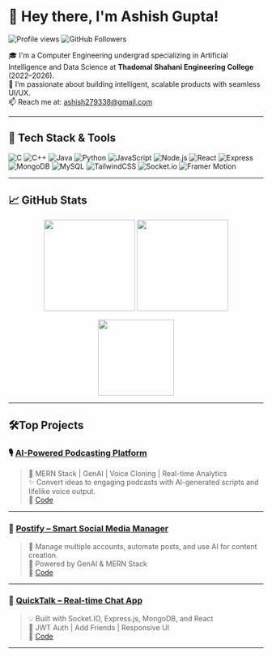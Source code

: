# 👋 Hey there, I'm Ashish Gupta!

<p align="left">
  <img src="https://komarev.com/ghpvc/?username=Ag22052005&label=Profile%20views&color=0e75b6&style=flat" alt="Profile views" />
  <img src="https://img.shields.io/github/followers/Ag22052005?label=Followers&style=social" alt="GitHub Followers" />
</p>

🎓 I'm a Computer Engineering undergrad specializing in Artificial Intelligence and Data Science at **Thadomal Shahani Engineering College** (2022–2026).  
🔭 I’m passionate about building intelligent, scalable products with seamless UI/UX.   
📫 Reach me at: ashish279338@gmail.com  

---

## 🚀 Tech Stack & Tools

![C](https://img.shields.io/badge/C-00599C?style=for-the-badge&logo=c&logoColor=white)
![C++](https://img.shields.io/badge/C++-f34b7d?style=for-the-badge&logo=cplusplus&logoColor=white)
![Java](https://img.shields.io/badge/Java-ED8B00?style=for-the-badge&logo=java&logoColor=white)
![Python](https://img.shields.io/badge/Python-306998?style=for-the-badge&logo=python&logoColor=white)
![JavaScript](https://img.shields.io/badge/JavaScript-F0DB4F?style=for-the-badge&logo=javascript&logoColor=black)
![Node.js](https://img.shields.io/badge/Node.js-339933?style=for-the-badge&logo=node.js&logoColor=white)
![React](https://img.shields.io/badge/React-20232A?style=for-the-badge&logo=react&logoColor=61DAFB)
![Express](https://img.shields.io/badge/Express.js-404D59?style=for-the-badge)
![MongoDB](https://img.shields.io/badge/MongoDB-4DB33D?style=for-the-badge&logo=mongodb&logoColor=white)
![MySQL](https://img.shields.io/badge/MySQL-4479A1?style=for-the-badge&logo=mysql&logoColor=white)
![TailwindCSS](https://img.shields.io/badge/TailwindCSS-38b2ac?style=for-the-badge&logo=tailwind-css&logoColor=white)
![Socket.io](https://img.shields.io/badge/Socket.io-010101?style=for-the-badge&logo=socketdotio&logoColor=white)
![Framer Motion](https://img.shields.io/badge/Framer--Motion-black?style=for-the-badge&logo=framer&logoColor=white)

---

## 📈 GitHub Stats

<p align="center" display="flex">
  <img src="https://github-readme-stats.vercel.app/api?username=Ag22052005&show_icons=true&theme=tokyonight" height="180" />
  <img src="https://github-readme-streak-stats.herokuapp.com/?user=Ag22052005&theme=tokyonight" height="180"/>
</p>

<p align="center">
  <img src="https://github-readme-stats.vercel.app/api/top-langs/?username=Ag22052005&layout=compact&theme=tokyonight" height="150" />
</p>

---

## 🛠️Top Projects

### 🎙️ [AI-Powered Podcasting Platform](https://vocalect.onrender.com/)
> 🧠 MERN Stack | GenAI | Voice Cloning | Real-time Analytics  
> ✨ Convert ideas to engaging podcasts with AI-generated scripts and lifelike voice output.  
> 🔗 [Code](https://github.com/Ag22052005/HackSync_25/tree/Ashish)


---

### 📱 [Postify – Smart Social Media Manager](https://postify-7i4d.onrender.com)
> 💼 Manage multiple accounts, automate posts, and use AI for content creation.  
> 🧠 Powered by GenAI & MERN Stack  
> 🔗 [Code](https://github.com/TEAM-BINARY-FETCH/HACKS25_BINARY-FETCH)

---

### 💬 [QuickTalk – Real-time Chat App](https://quicktalk-nl18.onrender.com/)
> 💡 Built with Socket.IO, Express.js, MongoDB, and React  
> 🔐 JWT Auth | Add Friends | Responsive UI  
> 🔗 [Code](https://github.com/Ag22052005/QuickTalk)

---
